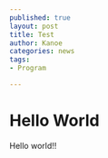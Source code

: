 ```yaml
---
published: true
layout: post
title: Test
author: Kanoe
categories: news
tags:
- Program

---
```


# Hello World

Hello world!!

<!-- more -->